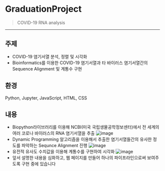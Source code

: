 # GraduationProject
> COVID-19 RNA analysis

---

## 주제
* COVID-19 염기서열 분석, 정렬 및 시각화
* Bioinformatics를 이용한 COVID-19 염기서열과 타 바이러스 염기서열간의 Sequence Alignment 및 계통수 구현
## 환경
Python, Jupyter, JavaScript, HTML, CSS
## 내용
* Biopython라이브러리를 이용해 NCBI(미국 국립생물공학정보센터)에서 전 세계의 여러 코로나 바이러스의 RNA 염기서열을 추출
  ![image](https://user-images.githubusercontent.com/76733288/116813097-15d5be80-ab8d-11eb-948d-4e95b4efc220.png)
* Dynamic Programming 알고리즘을 이용해서 추출한 염기서열들간의 유사한 정도를 파악하는 Sequnce Alignment 진행
  ![image](https://user-images.githubusercontent.com/76733288/116813069-f179e200-ab8c-11eb-8184-d00ef14ae95e.png)
* 유전적 유사도 수치값을 이용해 계통수를 구현하여 시각화
  ![image](https://user-images.githubusercontent.com/76733288/116813080-048cb200-ab8d-11eb-8a7a-c1d1c8629c95.png)
* 앞서 설명한 내용을 심화하고, 웹 페이지를 만들어 하나의 파이프라인으로써 보여주도록 구현 중에 있습니다


